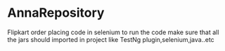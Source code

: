 # AnnaRepository
Flipkart order placing code in selenium
to run the code 
make sure that all the jars should imported in project 
like TestNg plugin,selenium,java..etc
